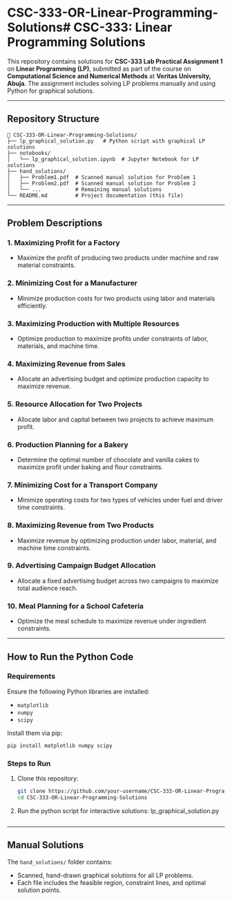 # CSC-333-OR-Linear-Programming-Solutions# **CSC-333: Linear Programming Solutions**

This repository contains solutions for **CSC-333 Lab Practical Assignment 1** on **Linear Programming (LP)**, submitted as part of the course on **Computational Science and Numerical Methods** at **Veritas University, Abuja**. The assignment includes solving LP problems manually and using Python for graphical solutions.

---

## **Repository Structure**

```
📂 CSC-333-OR-Linear-Programming-Solutions/
├── lp_graphical_solution.py   # Python script with graphical LP solutions
├── notebooks/
│   └── lp_graphical_solution.ipynb  # Jupyter Notebook for LP solutions
├── hand_solutions/
│   ├── Problem1.pdf  # Scanned manual solution for Problem 1
│   ├── Problem2.pdf  # Scanned manual solution for Problem 2
│   └── ...           # Remaining manual solutions
└── README.md         # Project documentation (this file)
```

---

## **Problem Descriptions**

### **1. Maximizing Profit for a Factory**
- Maximize the profit of producing two products under machine and raw material constraints.

### **2. Minimizing Cost for a Manufacturer**
- Minimize production costs for two products using labor and materials efficiently.

### **3. Maximizing Production with Multiple Resources**
- Optimize production to maximize profits under constraints of labor, materials, and machine time.

### **4. Maximizing Revenue from Sales**
- Allocate an advertising budget and optimize production capacity to maximize revenue.

### **5. Resource Allocation for Two Projects**
- Allocate labor and capital between two projects to achieve maximum profit.

### **6. Production Planning for a Bakery**
- Determine the optimal number of chocolate and vanilla cakes to maximize profit under baking and flour constraints.

### **7. Minimizing Cost for a Transport Company**
- Minimize operating costs for two types of vehicles under fuel and driver time constraints.

### **8. Maximizing Revenue from Two Products**
- Maximize revenue by optimizing production under labor, material, and machine time constraints.

### **9. Advertising Campaign Budget Allocation**
- Allocate a fixed advertising budget across two campaigns to maximize total audience reach.

### **10. Meal Planning for a School Cafeteria**
- Optimize the meal schedule to maximize revenue under ingredient constraints.

---

## **How to Run the Python Code**

### **Requirements**
Ensure the following Python libraries are installed:
- `matplotlib`
- `numpy`
- `scipy`

Install them via pip:
```bash
pip install matplotlib numpy scipy
```

### **Steps to Run**
1. Clone this repository:
   ```bash
   git clone https://github.com/your-username/CSC-333-OR-Linear-Programming-Solutions.git
   cd CSC-333-OR-Linear-Programming-Solutions
   ```

2. Run the python script for interactive solutions:
   lp_graphical_solution.py
   ```

---

## **Manual Solutions**

The `hand_solutions/` folder contains:
- Scanned, hand-drawn graphical solutions for all LP problems.
- Each file includes the feasible region, constraint lines, and optimal solution points.
